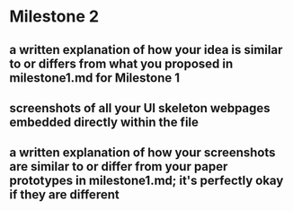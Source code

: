 # Milestone 2



## a written explanation of how your idea is similar to or differs from what you proposed in milestone1.md for Milestone 1


## screenshots of all your UI skeleton webpages embedded directly within the file


## a written explanation of how your screenshots are similar to or differ from your paper prototypes in milestone1.md; it's perfectly okay if they are different 




